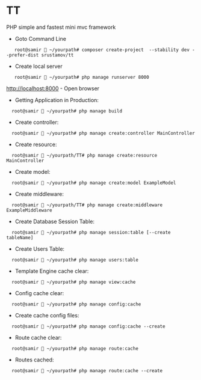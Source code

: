 # TT
PHP simple and fastest mini mvc framework


* Goto Command Line
```
   root@samir  ~/yourpath# composer create-project  --stability dev --prefer-dist srustamov/tt
```


* Create local server

```
   root@samir  ~/yourpath# php manage runserver 8000
```
   [http://localhost:8000](http://localhost:8000) - Open browser


* Getting Application in Production:
```
  root@samir  ~/yourpath# php manage build
```

* Create controller:
```
  root@samir  ~/yourpath# php manage create:controller MainController
```

* Create resource:
```
  root@samir  ~/yourpath/TT# php manage create:resource MainController
```

* Create model:
````
  root@samir  ~/yourpath# php manage create:model ExampleModel
````

* Create middleware:
```
  root@samir  ~/yourpath/TT# php manage create:middleware ExampleMiddleware
```

* Create Database Session Table:
```
  root@samir  ~/yourpath# php manage session:table [--create tableName]
```

* Create Users  Table:
```
  root@samir  ~/yourpath# php manage users:table
```

* Template Engine cache clear:
```
  root@samir  ~/yourpath# php manage view:cache
```

* Config cache clear:
```
  root@samir  ~/yourpath# php manage config:cache
```

* Create cache config files:
```
  root@samir  ~/yourpath# php manage config:cache --create
```


* Route cache clear:
```
  root@samir  ~/yourpath# php manage route:cache
```

* Routes cached:
```
  root@samir  ~/yourpath# php manage route:cache --create
```
